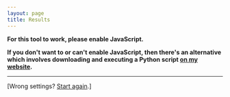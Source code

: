 ```yaml
---
layout: page
title: Results
---
```


<noscript>
  <p><strong>For this tool to work, please enable JavaScript. </strong></p>
  <p><strong> If you don't want to or can't enable JavaScript, then there's an alternative which involves downloading and executing a Python script <a href="https://alexwlchan.net/2013/08/untagged-tumblr-posts/">on my website</a>.
  </strong></p>
  <hr>
</noscript>

<span id="option_string"></span>

<span class="try_again">[Wrong settings? <a href="/">Start again</a>.]</span>

<div id="first_response"></div>
<div id="status"></div>
<ol id="posts"></ol>

<script>get_results();</script>
